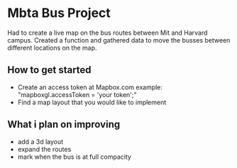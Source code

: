 # Mbta Bus Project
Had to create a live map on the bus routes between Mit and Harvard campus. Created a function and gathered data to move the busses between different locations on the map.

## How to get started 
- Create an access token at Mapbox.com   example: "mapboxgl.accessToken = 'your token';"
- Find a map layout that you would like to implement

## What i plan on improving
- add a 3d layout
- expand the routes
- mark when the bus is at full compacity
